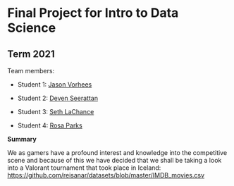 # Final Project for Intro to Data Science

## Term 2021

Team members: 

- Student 1: [Jason Vorhees](mailto:jbeck1261@floridapoly.edu)

- Student 2: [Deven Seerattan](mailto:dseerattan1238@floridapoly.edu)

- Student 3: [Seth LaChance](mailto:slachance1551@floridapoly.edu)

- Student 4: [Rosa Parks](mailto:@floridapoly.edu)


**Summary**

We as gamers have a profound interest and knowledge into the competitive scene and because of this we have decided that we shall be taking a look into a Valorant tournament that took place in Iceland: 
<https://github.com/reisanar/datasets/blob/master/IMDB_movies.csv> 
